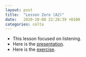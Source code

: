 ```yaml
---
layout: post
title:  "Lesson Zero (A2)"
date:   2020-10-08 22:28:39 +0100
categories: celta
---
```


- This lesson focused on listening. 
- Here is the [presentation](assets/lesson-00-pres-ultan.pdf).
- Here is the [exercise](assets/lesson-00-doc-ultan.pdf).

